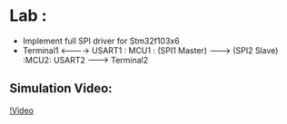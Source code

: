 # Lab : 
- Implement full SPI driver for Stm32f103x6
- Terminal1 <----> USART1 : MCU1 : (SPI1 Master) ---> (SPI2 Slave) :MCU2: USART2 ---> Terminal2

## Simulation Video:

[!Video](https://drive.google.com/file/d/1Ii2UGVPWFmlwUq1OHCH_vCA9J7Y1LY73/view?usp=drive_link)


